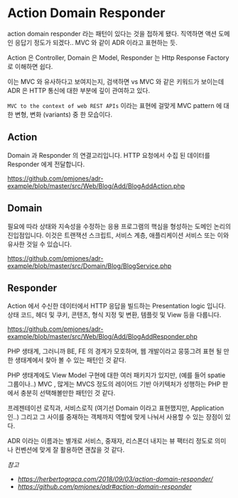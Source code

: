# Action Domain Responder

action domain responder 라는 패턴이 있다는 것을 접하게 됐다. 직역하면 액션 도메인 응답기 정도가 되겠다.. MVC 와 같이 ADR 이라고 표현하는 듯.

Action 은 Controller, Domain 은 Model, Responder 는 Http Response Factory 로 이해하면 쉽다.

이는 MVC 와 유사하다고 보여지는지, 검색하면 vs MVC 와 같은 키워드가 보이는데 ADR 은 HTTP 통신에 대한 부분에 깊이 관여하고 있다.

`MVC to the context of web REST APIs` 이라는 표현에 걸맞게 MVC pattern 에 대한 변형, 변화 (variants) 중 한 모습이다.



## Action

Domain 과 Responder 의 연결고리입니다. HTTP 요청에서 수집 된 데이터를 Responder 에게 전달합니다.

https://github.com/pmjones/adr-example/blob/master/src/Web/Blog/Add/BlogAddAction.php


## Domain

필요에 따라 상태와 지속성을 수정하는 응용 프로그램의 핵심을 형성하는 도메인 논리의 진입점입니다. 이것은 트랜잭션 스크립트, 서비스 계층, 애플리케이션 서비스 또는 이와 유사한 것일 수 있습니다.

https://github.com/pmjones/adr-example/blob/master/src/Domain/Blog/BlogService.php


## Responder

Action 에서 수신한 데이터에서 HTTP 응답을 빌드하는 Presentation logic 입니다. 상태 코드, 헤더 및 쿠키, 콘텐츠, 형식 지정 및 변환, 템플릿 및 View 등을 다룹니다.

https://github.com/pmjones/adr-example/blob/master/src/Web/Blog/Add/BlogAddResponder.php



PHP 생태계, 그러니까 BE, FE 의 경계가 모호하며, 웹 개발이라고 뭉뚱그려 표현 될 만한 생태계에서 찾아 볼 수 있는 패턴인 것 같다.

PHP 생태계에도 View Model 구현에 대한 여러 패키지가 있지만, (예를 들어 spatie 그룹이나..) MVC , 많게는 MVCS 정도의 레이어드 기반 아키텍처가 성행하는 PHP 판에서 충분히 선택해볼만한 패턴인 것 같다.

프레젠테이션 로직과, 서비스로직 (여기선 Domain 이라고 표현했지만, Application 인..)  그리고 그 사이를 중재하는 객체까지 역할에 맞게 나눠서 사용할 수 있는 장점이 있다. 

ADR 이라는 이름과는 별개로 서비스, 중재자, 리스폰더 내지는 뷰 팩터리 정도로 의미나 컨벤션에 맞게 잘 활용하면 괜찮을 것 같다.



_참고_
- _https://herbertograca.com/2018/09/03/action-domain-responder/_
- _https://github.com/pmjones/adr#action-domain-responder_

